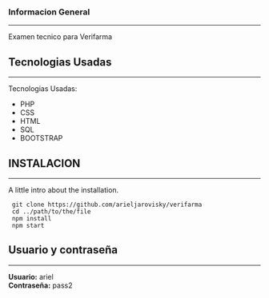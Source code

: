 
### Informacion General
***
Examen tecnico para Verifarma

## Tecnologias Usadas
***
Tecnologias Usadas:
* PHP
* CSS
* HTML
* SQL
* BOOTSTRAP
## INSTALACION
***
A little intro about the installation. 
```
 git clone https://github.com/arieljarovisky/verifarma
 cd ../path/to/the/file
 npm install
 npm start
```


## Usuario y contraseña
***
**Usuario:** ariel <br>
**Contraseña:** pass2





